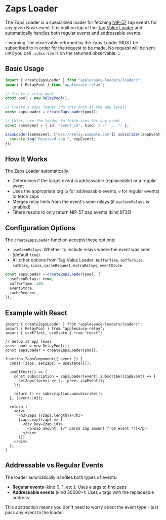 # Zaps Loader

The Zaps Loader is a specialized loader for fetching [NIP-57](https://github.com/nostr-protocol/nips/blob/master/57.md) zap events for any given Nostr event. It is built on top of the [Tag Value Loader](./tag-value-loader.md) and automatically handles both regular events and addressable events.

:::warning
The observable returned by the Zaps Loader MUST be subscribed to in order for the request to be made. No request will be sent until you call `.subscribe()` on the returned observable.
:::

## Basic Usage

```ts
import { createZapsLoader } from "applesauce-loaders/loaders";
import { RelayPool } from "applesauce-relay";

// Create a relay pool
const pool = new RelayPool();

// Create a zaps loader (do this once at the app level)
const zapsLoader = createZapsLoader(pool);

// Later, use the loader to fetch zaps for any event
const someEvent = { id: "event_id", kind: 1 /* ... */ };

zapsLoader(someEvent, ["wss://relay.example.com"]).subscribe((zapEvent) => {
  console.log("Received zap:", zapEvent);
});
```

## How It Works

The Zaps Loader automatically:

- Determines if the target event is addressable (replaceable) or a regular event
- Uses the appropriate tag (`a` for addressable events, `e` for regular events) to fetch zaps
- Merges relay hints from the event's seen relays (if `useSeenRelays` is enabled)
- Filters results to only return NIP-57 zap events (kind 9735)

## Configuration Options

The `createZapsLoader` function accepts these options:

- `useSeenRelays`: Whether to include relays where the event was seen (default `true`)
- All other options from Tag Value Loader: `bufferTime`, `bufferSize`, `authors`, `since`, `cacheRequest`, `extraRelays`, `eventStore`

```ts
const zapsLoader = createZapsLoader(pool, {
  useSeenRelays: true,
  bufferTime: 500,
  eventStore,
  cacheRequest,
});
```

## Example with React

```tsx
import { createZapsLoader } from "applesauce-loaders/loaders";
import { RelayPool } from "applesauce-relay";
import { useEffect, useState } from "react";

// Setup at app level
const pool = new RelayPool();
const zapsLoader = createZapsLoader(pool);

function ZapsComponent({ event }) {
  const [zaps, setZaps] = useState([]);

  useEffect(() => {
    const subscription = zapsLoader(event).subscribe((zapEvent) => {
      setZaps((prev) => [...prev, zapEvent]);
    });

    return () => subscription.unsubscribe();
  }, [event.id]);

  return (
    <div>
      <h3>Zaps ({zaps.length})</h3>
      {zaps.map((zap) => (
        <div key={zap.id}>
          <p>Zap amount: {/* parse zap amount from event */}</p>
        </div>
      ))}
    </div>
  );
}
```

## Addressable vs Regular Events

The loader automatically handles both types of events:

- **Regular events** (kind 0, 1, etc.): Uses `e` tags to find zaps
- **Addressable events** (kind 30000+): Uses `a` tags with the replaceable address

This abstraction means you don't need to worry about the event type - just pass any event to the loader.
